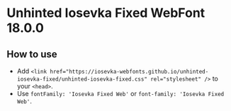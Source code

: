 # Unhinted Iosevka Fixed WebFont 18.0.0

## How to use

- Add `<link href="https://iosevka-webfonts.github.io/unhinted-iosevka-fixed/unhinted-iosevka-fixed.css" rel="stylesheet" />` to your `<head>`.
- Use `fontFamily: 'Iosevka Fixed Web'` or `font-family: 'Iosevka Fixed Web'`.
